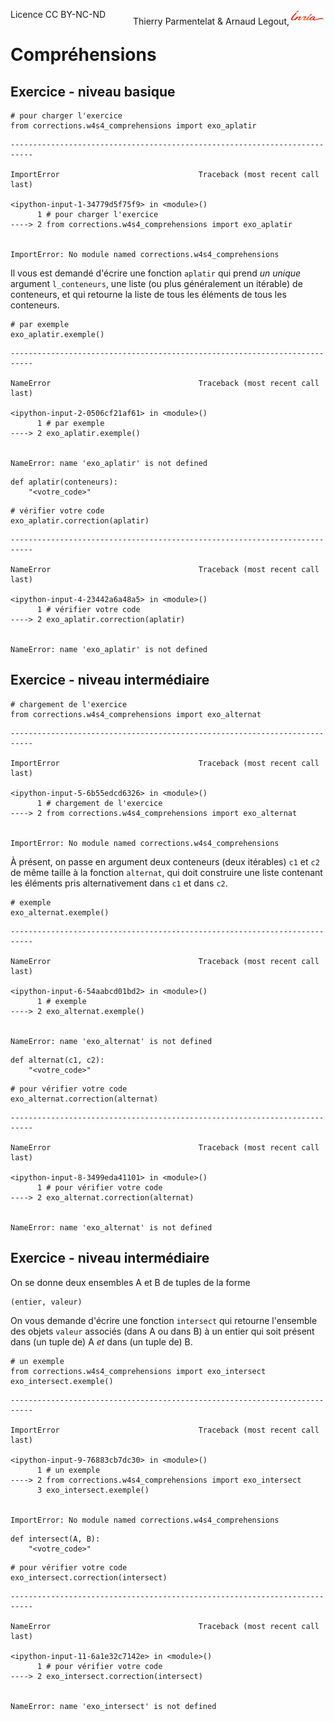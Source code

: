 
<span style="float:left;">Licence CC BY-NC-ND</span><span style="float:right;">Thierry Parmentelat &amp; Arnaud Legout,<img src="media/inria-25.png" style="display:inline"></span><br/>

# Compréhensions

## Exercice - niveau basique


```
# pour charger l'exercice
from corrections.w4s4_comprehensions import exo_aplatir
```


    ---------------------------------------------------------------------------

    ImportError                               Traceback (most recent call last)

    <ipython-input-1-34779d5f75f9> in <module>()
          1 # pour charger l'exercice
    ----> 2 from corrections.w4s4_comprehensions import exo_aplatir
    

    ImportError: No module named corrections.w4s4_comprehensions


Il vous est demandé d'écrire une fonction `aplatir` qui prend *un unique* argument `l_conteneurs`, une liste (ou plus généralement un itérable) de conteneurs, et qui retourne la liste de tous les éléments de tous les conteneurs.


```
# par exemple
exo_aplatir.exemple()
```


    ---------------------------------------------------------------------------

    NameError                                 Traceback (most recent call last)

    <ipython-input-2-0506cf21af61> in <module>()
          1 # par exemple
    ----> 2 exo_aplatir.exemple()
    

    NameError: name 'exo_aplatir' is not defined



```
def aplatir(conteneurs):
    "<votre_code>"
```


```
# vérifier votre code
exo_aplatir.correction(aplatir)
```


    ---------------------------------------------------------------------------

    NameError                                 Traceback (most recent call last)

    <ipython-input-4-23442a6a48a5> in <module>()
          1 # vérifier votre code
    ----> 2 exo_aplatir.correction(aplatir)
    

    NameError: name 'exo_aplatir' is not defined


## Exercice - niveau intermédiaire


```
# chargement de l'exercice
from corrections.w4s4_comprehensions import exo_alternat
```


    ---------------------------------------------------------------------------

    ImportError                               Traceback (most recent call last)

    <ipython-input-5-6b55edcd6326> in <module>()
          1 # chargement de l'exercice
    ----> 2 from corrections.w4s4_comprehensions import exo_alternat
    

    ImportError: No module named corrections.w4s4_comprehensions


À présent, on passe en argument deux conteneurs (deux itérables) `c1` et `c2` de même taille à la fonction `alternat`, qui doit construire une liste contenant les éléments pris alternativement dans `c1` et dans `c2`.


```
# exemple
exo_alternat.exemple()
```


    ---------------------------------------------------------------------------

    NameError                                 Traceback (most recent call last)

    <ipython-input-6-54aabcd01bd2> in <module>()
          1 # exemple
    ----> 2 exo_alternat.exemple()
    

    NameError: name 'exo_alternat' is not defined



```
def alternat(c1, c2):
    "<votre_code>"
```


```
# pour vérifier votre code
exo_alternat.correction(alternat)
```


    ---------------------------------------------------------------------------

    NameError                                 Traceback (most recent call last)

    <ipython-input-8-3499eda41101> in <module>()
          1 # pour vérifier votre code
    ----> 2 exo_alternat.correction(alternat)
    

    NameError: name 'exo_alternat' is not defined


## Exercice - niveau intermédiaire

On se donne deux ensembles A et B de tuples de la forme

    (entier, valeur)

On vous demande d'écrire une fonction `intersect` qui retourne l'ensemble des objets `valeur` associés (dans A ou dans B) à un entier qui soit présent dans (un tuple de) A *et* dans (un tuple de) B.


```
# un exemple
from corrections.w4s4_comprehensions import exo_intersect
exo_intersect.exemple()
```


    ---------------------------------------------------------------------------

    ImportError                               Traceback (most recent call last)

    <ipython-input-9-76883cb7dc30> in <module>()
          1 # un exemple
    ----> 2 from corrections.w4s4_comprehensions import exo_intersect
          3 exo_intersect.exemple()


    ImportError: No module named corrections.w4s4_comprehensions



```
def intersect(A, B):
    "<votre_code>"
```


```
# pour vérifier votre code
exo_intersect.correction(intersect)
```


    ---------------------------------------------------------------------------

    NameError                                 Traceback (most recent call last)

    <ipython-input-11-6a1e32c7142e> in <module>()
          1 # pour vérifier votre code
    ----> 2 exo_intersect.correction(intersect)
    

    NameError: name 'exo_intersect' is not defined

